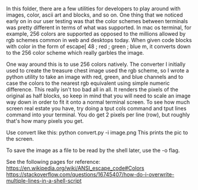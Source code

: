 In this folder, there are a few utilities for developers to play around with images, color, ascii art and blocks, and so on. One thing that we noticed early on in our user testing was that the color schemes between terminals was pretty different in terms of what was supported. In mac os terminal, for example, 256 colors are supported as opposed to the millions allowed by rgb schemes common in web and desktops today. When given code blocks with color in the form of escape[ 48 ; red ; green ; blue m, it converts down to the 256 color scheme which really garbles the image. 

One way around this is to use 256 colors natively. The converter I initially used to create the treasure chest image used the rgb scheme, so I wrote a python utility to take an image with red, green, and blue channels and to case the colors to the nearest rgb equivalent using simple numeric difference. This really isn't too bad all in all. It renders the pixels of the original as half blocks, so keep in mind that you will need to scale an image way down in order to fit it onto a normal terminal screen. To see how much screen real estate you have, try doing a tput cols command and tput lines command into your terminal. You do get 2 pixels per line (row), but roughly that's how many pixels you get. 

Use convert like this:
python convert.py -i image.png
This prints the pic to the screen. 

To save the image as a file to be read by the shell later, use the -o flag.

See the following pages for reference:
https://en.wikipedia.org/wiki/ANSI_escape_code#Colors
https://stackoverflow.com/questions/16745407/how-do-i-overwrite-multiple-lines-in-a-shell-script